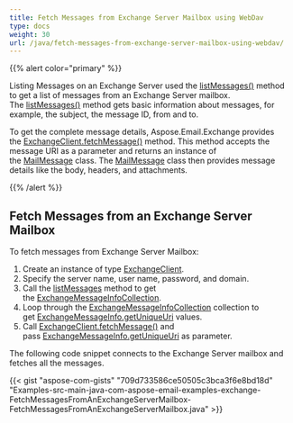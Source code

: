 ```yaml
---
title: Fetch Messages from Exchange Server Mailbox using WebDav
type: docs
weight: 30
url: /java/fetch-messages-from-exchange-server-mailbox-using-webdav/
---
```


{{% alert color="primary" %}} 

Listing Messages on an Exchange Server used the [listMessages()](https://apireference.aspose.com/email/java/com.aspose.email/exchangeclient#listMessages\(java.lang.String\)) method to get a list of messages from an Exchange Server mailbox. The [listMessages()](https://apireference.aspose.com/email/java/com.aspose.email/exchangeclient#listMessages\(java.lang.String\)) method gets basic information about messages, for example, the subject, the message ID, from and to.

To get the complete message details, Aspose.Email.Exchange provides the [ExchangeClient.fetchMessage()](https://apireference.aspose.com/email/java/com.aspose.email/exchangeclient#fetchMessage\(java.lang.String\)) method. This method accepts the message URI as a parameter and returns an instance of the [MailMessage](https://apireference.aspose.com/email/java/com.aspose.email/mailmessage) class. The [MailMessage](https://apireference.aspose.com/email/java/com.aspose.email/mailmessage) class then provides message details like the body, headers, and attachments.

{{% /alert %}} 
## **Fetch Messages from an Exchange Server Mailbox**
To fetch messages from Exchange Server Mailbox:

1. Create an instance of type [ExchangeClient](https://apireference.aspose.com/email/java/com.aspose.email/exchangeclient).
1. Specify the server name, user name, password, and domain.
1. Call the [listMessages](https://apireference.aspose.com/email/java/com.aspose.email/exchangeclient#listMessages\(java.lang.String\)) method to get the [ExchangeMessageInfoCollection](https://apireference.aspose.com/email/java/com.aspose.email/exchangemessageinfocollection).
1. Loop through the [ExchangeMessageInfoCollection](https://apireference.aspose.com/email/java/com.aspose.email/exchangemessageinfocollection) collection to get [ExchangeMessageInfo.getUniqueUri](https://apireference.aspose.com/email/java/com.aspose.email/ExchangeMessageInfo#getUniqueUri\(\)) values.
1. Call [ExchangeClient.fetchMessage()](https://apireference.aspose.com/email/java/com.aspose.email/exchangeclient#fetchMessage\(java.lang.String\)) and pass [ExchangeMessageInfo.getUniqueUri](https://apireference.aspose.com/email/java/com.aspose.email/ExchangeMessageInfo#getUniqueUri\(\)) as parameter.

The following code snippet connects to the Exchange Server mailbox and fetches all the messages.

{{< gist "aspose-com-gists" "709d733586ce50505c3bca3f6e8bd18d" "Examples-src-main-java-com-aspose-email-examples-exchange-FetchMessagesFromAnExchangeServerMailbox-FetchMessagesFromAnExchangeServerMailbox.java" >}}
